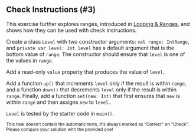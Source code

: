 ## Check Instructions (#3)

This exercise further explores ranges, introduced in [Looping &
Ranges](#looping-and-ranges), and shows how they can be used with check
instructions.

Create a class `Level` with two constructor arguments: `val range: IntRange`,
and `private var level: Int`. `level` has a default argument that is the
bottom value of `range`. The constructor should ensure that `level` is one
of the values in `range`.

Add a read-only `value` property that produces the value of `level`.

Add a function `up()` that increments `level` only if the result is within
`range`, and a function `down()` that decrements `level` only if the result
is within `range`. Finally, add a function `set(new: Int)` that first ensures
that `new` is within `range` and then assigns `new` to `level`.

`Level` is tested by the starter code in `main()`.

<sub> This task doesn't contain the automatic tests,
it's always marked as "Correct" on "Check".
Please compare your solution with the provided one! </sub>